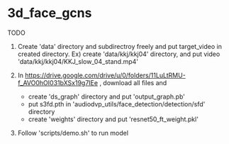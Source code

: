 # 3d_face_gcns

TODO
1. Create 'data' directory and subdirectroy freely and put target_video in created directory. Ex) create 'data/kkj/kkj04' directory, and put video 'data/kkj/kkj04/KKJ_slow_04_stand.mp4'

2. In https://drive.google.com/drive/u/0/folders/11LuLtRMU-f_AVO0hOI031bXSx19g7IEe , download all files and
    - create 'ds_graph' directory and put 'output_graph.pb'
    - put s3fd.pth in 'audiodvp_utils/face_detection/detection/sfd' directory
    - create 'weights' directory and put 'resnet50_ft_weight.pkl'
 
3. Follow 'scripts/demo.sh' to run model
